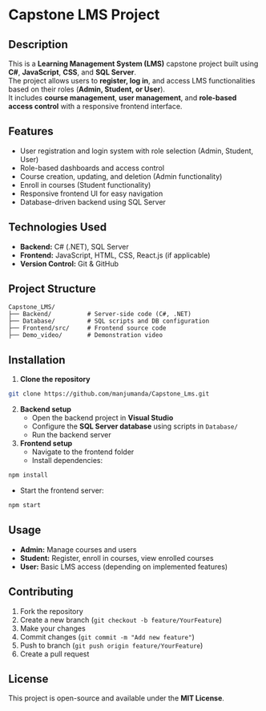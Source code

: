 
# Capstone LMS Project

## Description
This is a **Learning Management System (LMS)** capstone project built using **C#**, **JavaScript**, **CSS**, and **SQL Server**.  
The project allows users to **register, log in**, and access LMS functionalities based on their roles (**Admin, Student, or User**).  
It includes **course management**, **user management**, and **role-based access control** with a responsive frontend interface.

## Features
- User registration and login system with role selection (Admin, Student, User)  
- Role-based dashboards and access control  
- Course creation, updating, and deletion (Admin functionality)  
- Enroll in courses (Student functionality)  
- Responsive frontend UI for easy navigation  
- Database-driven backend using SQL Server  

## Technologies Used
- **Backend:** C# (.NET), SQL Server  
- **Frontend:** JavaScript, HTML, CSS, React.js (if applicable)  
- **Version Control:** Git & GitHub  

## Project Structure
```
Capstone_LMS/
├── Backend/          # Server-side code (C#, .NET)
├── Database/         # SQL scripts and DB configuration
├── Frontend/src/     # Frontend source code
├── Demo_video/       # Demonstration video
```

## Installation
1. **Clone the repository**  
```bash
git clone https://github.com/manjumanda/Capstone_Lms.git
```
2. **Backend setup**  
   - Open the backend project in **Visual Studio**  
   - Configure the **SQL Server database** using scripts in `Database/`  
   - Run the backend server  
3. **Frontend setup**  
   - Navigate to the frontend folder  
   - Install dependencies:  
```bash
npm install
```
   - Start the frontend server:  
```bash
npm start
```

## Usage
- **Admin:** Manage courses and users  
- **Student:** Register, enroll in courses, view enrolled courses  
- **User:** Basic LMS access (depending on implemented features)

## Contributing
1. Fork the repository  
2. Create a new branch (`git checkout -b feature/YourFeature`)  
3. Make your changes  
4. Commit changes (`git commit -m "Add new feature"`)  
5. Push to branch (`git push origin feature/YourFeature`)  
6. Create a pull request  

## License
This project is open-source and available under the **MIT License**.

